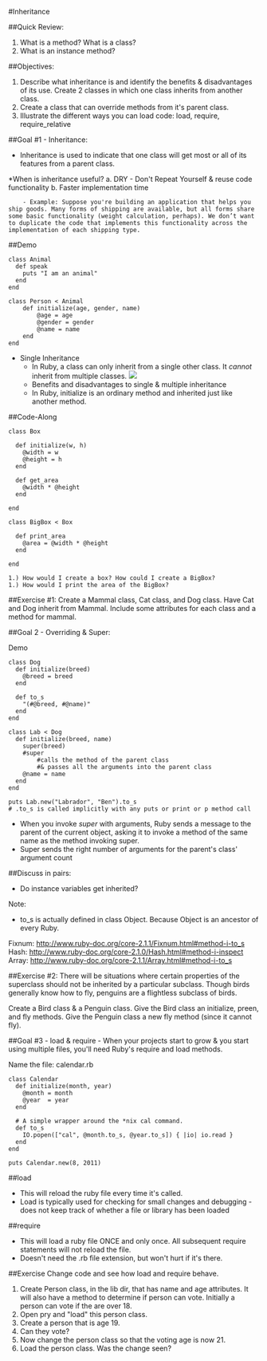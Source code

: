 #Inheritance

##Quick Review:
1. What is a method? What is a class?
1. What is an instance method? 

##Objectives:
1. Describe what inheritance is and identify the benefits & disadvantages of its use. Create  2 classes in which one class inherits from another class.
1. Create a class that can override methods from it's parent class.
1. Illustrate the different ways you can load code: load, require, require_relative

##Goal #1 - Inheritance:

- Inheritance is used to indicate that one class will get most or all of its features from a parent class. 
    
*When is inheritance useful?
        a. DRY - Don't Repeat Yourself & reuse code functionality
        b. Faster implementation time

        - Example: Suppose you're building an application that helps you ship goods. Many forms of shipping are available, but all forms share some basic functionality (weight calculation, perhaps). We don’t want to duplicate the code that implements this functionality across the implementation of each shipping type. 

##Demo

```
class Animal
  def speak
    puts "I am an animal"
  end
end
```

```
class Person < Animal
    def initialize(age, gender, name)
        @age = age
        @gender = gender
        @name = name
    end
end
```

- Single Inheritance
    - In Ruby, a class can only inherit from a single other class. It *cannot* inherit from multiple classes.
    ![](https://draftin.com:443/images/13819?token=LgAN2Cjq0VY2E1kC14KkUjazImyXfmOTtc-EiNJbdofQ25kQLkSBtxVpde5pu1y2if0_H6LTEUeTaklH1Yjmimw) 
    - Benefits and disadvantages to single & multiple inheritance
    - In Ruby, initialize is an ordinary method and inherited just like another method.

##Code-Along

```
class Box

  def initialize(w, h)
    @width = w 
    @height = h
  end

  def get_area
    @width * @height
  end

end

class BigBox < Box

  def print_area
    @area = @width * @height
  end

end

1.) How would I create a box? How could I create a BigBox?
1.) How would I print the area of the BigBox?
```

##Exercise #1:
Create a Mammal class, Cat class, and Dog class. Have Cat and Dog inherit from Mammal. Include some attributes for each class and a method for mammal.

##Goal 2 - Overriding & Super:

Demo

```
class Dog  
  def initialize(breed)  
    @breed = breed  
  end  
  
  def to_s  
    "(#@breed, #@name)"  
  end  
end  
  
class Lab < Dog  
  def initialize(breed, name)  
    super(breed)  
    #super 
        #calls the method of the parent class
        #& passes all the arguments into the parent class
    @name = name  
  end  
end  
  
puts Lab.new("Labrador", "Ben").to_s 
# .to_s is called implicitly with any puts or print or p method call  
```

- When you invoke *super* with arguments, Ruby sends a message to the parent of the current object, asking it to invoke a method of the same name as the method invoking super. 
- Super sends the right number of arguments for the parent's class' argument count

##Discuss in pairs:
- Do instance variables get inherited? 

Note:
* ​to_s​ is actually defined in class ​Object​. Because ​Object​ is an ancestor of every Ruby.

Fixnum: http://www.ruby-doc.org/core-2.1.1/Fixnum.html#method-i-to_s
Hash: http://www.ruby-doc.org/core-2.1.0/Hash.html#method-i-inspect
Array: http://www.ruby-doc.org/core-2.1.1/Array.html#method-i-to_s

##Exercise #2:
There will be situations where certain properties of the superclass should not be inherited by a particular subclass. Though birds generally know how to fly, penguins are a flightless subclass of birds.

Create a Bird class & a Penguin class. Give the Bird class an initialize, preen, and fly methods. Give the Penguin class a new fly method (since it cannot fly).


##Goal #3 - load & require
    - When your projects start to grow & you start using multiple files, you'll need Ruby's require and load methods.

Name the file: calendar.rb

```
class Calendar
  def initialize(month, year)
    @month = month
    @year  = year
  end

  # A simple wrapper around the *nix cal command.
  def to_s
    IO.popen(["cal", @month.to_s, @year.to_s]) { |io| io.read }
  end
end

puts Calendar.new(8, 2011)
```

##load
- This will reload the ruby file every time it's called.
- Load is typically used for checking for small changes and debugging - does not keep track of whether a file or library has been loaded

##require
- This will load a ruby file ONCE and only once. All subsequent require statements will not reload the file.
- Doesn't need the .rb file extension, but won't hurt if it's there.

##Exercise
Change code and see how load and require behave.

1. Create Person class, in the lib dir, that has name and age attributes. It will also have a method to determine if person can vote. Initially a person can vote if the are over 18.
1. Open pry and "load" this person class.
1. Create a person that is age 19.
1. Can they vote?
1. Now change the person class so that the voting age is now 21.
1. Load the person class. Was the change seen?

